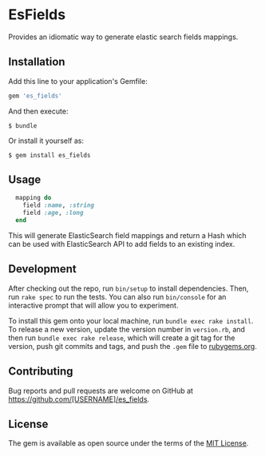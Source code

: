 # EsFields
Provides an idiomatic way to generate elastic search fields mappings.

## Installation

Add this line to your application's Gemfile:

```ruby
gem 'es_fields'
```

And then execute:

    $ bundle

Or install it yourself as:

    $ gem install es_fields

## Usage

```ruby
  mapping do
    field :name, :string
    field :age, :long
  end
```
This will generate ElasticSearch field mappings and return a
Hash which can be used with ElasticSearch API to add fields to an existing index.

## Development

After checking out the repo, run `bin/setup` to install dependencies. Then, run `rake spec` to run the tests. You can also run `bin/console` for an interactive prompt that will allow you to experiment.

To install this gem onto your local machine, run `bundle exec rake install`. To release a new version, update the version number in `version.rb`, and then run `bundle exec rake release`, which will create a git tag for the version, push git commits and tags, and push the `.gem` file to [rubygems.org](https://rubygems.org).

## Contributing

Bug reports and pull requests are welcome on GitHub at https://github.com/[USERNAME]/es_fields.

## License

The gem is available as open source under the terms of the [MIT License](https://opensource.org/licenses/MIT).
